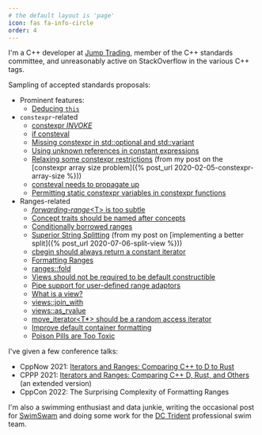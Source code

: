 ```yaml
---
# the default layout is 'page'
icon: fas fa-info-circle
order: 4
---
```


I'm a C++ developer at [Jump Trading](https://www.jumptrading.com), member of the C++ standards committee, and unreasonably active on StackOverflow in the various C++ tags.

Sampling of accepted standards proposals:

* Prominent features:
  * [Deducing `this`](https://wg21.link/p0847)
* `constexpr`-related
  * [constexpr *INVOKE*](https://wg21.link/p1065)
  * [if consteval](https://wg21.link/p1938)
  * [Missing constexpr in std::optional and std::variant](https://wg21.link/p2231)
  * [Using unknown references in constant expressions](https://wg21.link/p2280)
  * [Relaxing some constexpr restrictions](https://wg21.link/p2448) (from my post on the [constexpr array size problem]({% post_url 2020-02-05-constexpr-array-size %}))
  * [consteval needs to propagate up](https://wg21.link/p2564)
  * [Permitting static constexpr variables in constexpr functions](https://wg21.link/p2647)
* Ranges-related
  * [*forwarding-range*&lt;T> is too subtle](https://wg21.link/p1870)
  * [Concept traits should be named after concepts](https://wg21.link/p1871)
  * [Conditionally borrowed ranges](https://wg21.link/p2017)
  * [Superior String Splitting](https://wg21.link/p2210) (from my post on [implementing a better split]({% post_url 2020-07-06-split-view %}))
  * [cbegin should always return a constant iterator](https://wg21.link/p2278)
  * [Formatting Ranges](https://wg21.link/p2286)
  * [ranges::fold](https://wg21.link/p2322)
  * [Views should not be required to be default constructible](https://wg21.link/p2325)
  * [Pipe support for user-defined range adaptors](https://wg21.link/p2387)
  * [What is a view?](https://wg21.link/p2415)
  * [views::join_with](https://wg21.link/p2441)
  * [views::as_rvalue](https://wg21.link/p2446)
  * [move_iterator&lt;T*> should be a random access iterator](https://wg21.link/p2520)
  * [Improve default container formatting](https://wg21.link/p2585)
  * [Poison Pills are Too Toxic](https://wg21.link/p2602)

I've given a few conference talks:

* CppNow 2021: [Iterators and Ranges: Comparing C++ to D to Rust](https://www.youtube.com/watch?v=d3qY4dZ2r4w)
* CPPP 2021: [Iterators and Ranges: Comparing C++ D, Rust, and Others](https://www.youtube.com/watch?v=95uT0RhMGwA) (an extended version)
* CppCon 2022: The Surprising Complexity of Formatting Ranges

I'm also a swimming enthusiast and data junkie, writing the occasional post for [SwimSwam](https://www.swimswam.com) and doing some work for the [DC Trident](https://www.instagram.com/dctridentisl/?hl=en) professional swim team.
